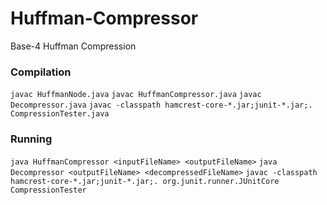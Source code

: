 # Huffman-Compressor
Base-4 Huffman Compression

### Compilation
`javac HuffmanNode.java`
`javac HuffmanCompressor.java`
`javac Decompressor.java`
`javac -classpath hamcrest-core-*.jar;junit-*.jar;. CompressionTester.java`

### Running
`java HuffmanCompressor <inputFileName> <outputFileName>`
`java Decompressor <outputFileName> <decompressedFileName>`
`javac -classpath hamcrest-core-*.jar;junit-*.jar;. org.junit.runner.JUnitCore CompressionTester`
